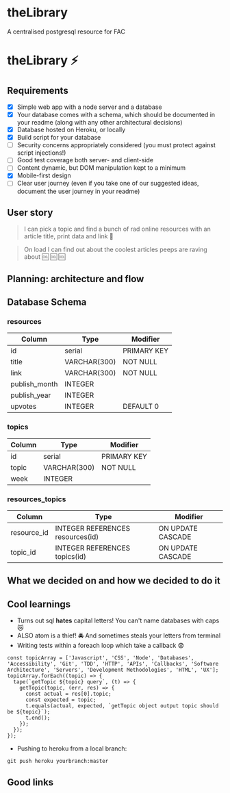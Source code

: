 # theLibrary
A centralised postgresql resource for FAC

# theLibrary :zap: 

## Requirements

- [x] Simple web app with a node server and a database
- [x] Your database comes with a schema, which should be documented in your readme (along with any other architectural decisions)
- [x] Database hosted on Heroku, or locally
- [x] Build script for your database
- [ ] Security concerns appropriately considered (you must protect against script injections!)
- [ ] Good test coverage both server- and client-side
- [ ] Content dynamic, but DOM manipulation kept to a minimum
- [x] Mobile-first design
- [ ] Clear user journey (even if you take one of our suggested ideas, document the user journey in your readme)

## User story
> I can pick a topic and find a bunch of rad online resources with an article title, print data and link :link: 

> On load I can find out about the coolest articles peeps are raving about :cool: :cool: :cool: 
## Planning: architecture and flow

## Database Schema

### resources
| Column | Type| Modifier |
| -------- | -------- | -------- |
| id     | serial     |   PRIMARY KEY   |
| title   |  VARCHAR(300) |   NOT NULL  |
| link   |  VARCHAR(300) |  NOT NULL   |
| publish_month    |  INTEGER |     |
| publish_year     |  INTEGER |      |
| upvotes     | INTEGER  |   DEFAULT 0  |

### topics
| Column | Type| Modifier |
| -------- | -------- | -------- |
| id     | serial     |   PRIMARY KEY   |
| topic   |  VARCHAR(300) |   NOT NULL  |
| week   |  INTEGER |     |

### resources_topics
| Column | Type| Modifier |
| -------- | -------- | -------- |
| resource_id    | INTEGER REFERENCES resources(id)    |   ON UPDATE CASCADE   |
| topic_id   |  INTEGER REFERENCES topics(id) |   ON UPDATE CASCADE  |


## What we decided on and how we decided to do it

## Cool learnings
* Turns out sql **hates** capital letters! You can't name databases with caps :crying_cat_face: 
* ALSO atom is a thief! :oncoming_police_car: And sometimes steals your letters from terminal
* Writing tests within a foreach loop which take a callback :fearful: 
 ```
 const topicArray = ['Javascript', 'CSS', 'Node', 'Databases', 'Accessibility', 'Git', 'TDD', 'HTTP', 'APIs', 'Callbacks', 'Software Architecture', 'Servers', 'Development Methodologies', 'HTML', 'UX'];
 topicArray.forEach((topic) => {
   tape(`getTopic ${topic} query`, (t) => {
     getTopic(topic, (err, res) => {
       const actual = res[0].topic;
       const expected = topic;
       t.equals(actual, expected, `getTopic object output topic should be ${topic}`);
       t.end();
     });
   });
 });
```

* Pushing to heroku from a local branch:

```git push heroku yourbranch:master```

## Good links
